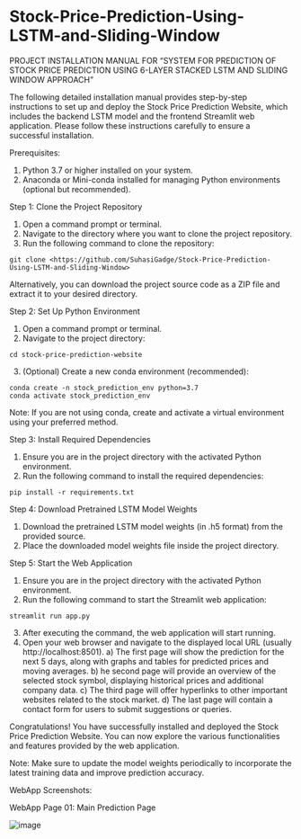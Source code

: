 # Stock-Price-Prediction-Using-LSTM-and-Sliding-Window
PROJECT INSTALLATION MANUAL
FOR
“SYSTEM FOR PREDICTION OF STOCK PRICE PREDICTION USING 6-LAYER STACKED LSTM AND SLIDING WINDOW APPROACH”

The following detailed installation manual provides step-by-step instructions to set up and deploy the Stock Price Prediction Website, which includes the backend LSTM model and the frontend Streamlit web application. Please follow these instructions carefully to ensure a successful installation.

Prerequisites:
1.	Python 3.7 or higher installed on your system.
2.	Anaconda or Mini-conda installed for managing Python environments (optional but recommended).

Step 1: Clone the Project Repository
1.	Open a command prompt or terminal.
2.	Navigate to the directory where you want to clone the project repository.
3.	Run the following command to clone the repository:

   ```
   git clone <https://github.com/SuhasiGadge/Stock-Price-Prediction-Using-LSTM-and-Sliding-Window>
   ```
   Alternatively, you can download the project source code as a ZIP file and extract it to your desired directory.

Step 2: Set Up Python Environment
1.	Open a command prompt or terminal.
2.	Navigate to the project directory:


   ```
   cd stock-price-prediction-website
   ```
3.	(Optional) Create a new conda environment (recommended):
   ```
   conda create -n stock_prediction_env python=3.7
   conda activate stock_prediction_env
   ```
   Note: If you are not using conda, create and activate a virtual environment using your preferred method.

Step 3: Install Required Dependencies
1.	Ensure you are in the project directory with the activated Python environment.
2.	Run the following command to install the required dependencies:
   ```
   pip install -r requirements.txt
   ```

Step 4: Download Pretrained LSTM Model Weights
1.	Download the pretrained LSTM model weights (in .h5 format) from the provided source.
2.	Place the downloaded model weights file inside the project directory.

Step 5: Start the Web Application
1.	Ensure you are in the project directory with the activated Python environment.
2.	Run the following command to start the Streamlit web application:
   ```
   streamlit run app.py
   ```

3.	After executing the command, the web application will start running.
4.	Open your web browser and navigate to the displayed local URL (usually http://localhost:8501).
a)	The first page will show the prediction for the next 5 days, along with graphs and tables for predicted prices and moving averages.
b)	he second page will provide an overview of the selected stock symbol, displaying historical prices and additional company data.
c)	The third page will offer hyperlinks to other important websites related to the stock market.
d)	The last page will contain a contact form for users to submit suggestions or queries.

Congratulations! You have successfully installed and deployed the Stock Price Prediction Website. You can now explore the various functionalities and features provided by the web application.

Note: Make sure to update the model weights periodically to incorporate the latest training data and improve prediction accuracy.


WebApp Screenshots:

WebApp Page 01: Main Prediction Page


![image](https://github.com/SuhasiGadge/Stock-Price-Prediction-Using-LSTM-and-Sliding-Window/assets/97603532/bb27346a-191f-4f46-ba4a-c4b13600b8fd)



 




